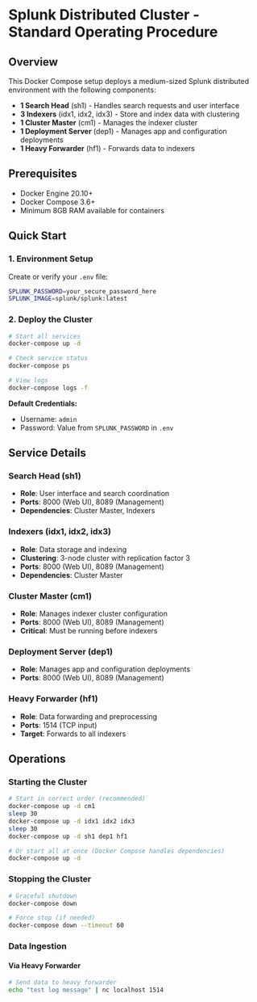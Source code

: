 # Splunk Distributed Cluster - Standard Operating Procedure

## Overview

This Docker Compose setup deploys a medium-sized Splunk distributed environment with the following components:

- **1 Search Head** (sh1) - Handles search requests and user interface
- **3 Indexers** (idx1, idx2, idx3) - Store and index data with clustering
- **1 Cluster Master** (cm1) - Manages the indexer cluster
- **1 Deployment Server** (dep1) - Manages app and configuration deployments
- **1 Heavy Forwarder** (hf1) - Forwards data to indexers

## Prerequisites

- Docker Engine 20.10+
- Docker Compose 3.6+
- Minimum 8GB RAM available for containers

## Quick Start

### 1. Environment Setup

Create or verify your `.env` file:

```bash
SPLUNK_PASSWORD=your_secure_password_here
SPLUNK_IMAGE=splunk/splunk:latest
```

### 2. Deploy the Cluster

```bash
# Start all services
docker-compose up -d

# Check service status
docker-compose ps

# View logs
docker-compose logs -f
```

**Default Credentials:**

- Username: `admin`
- Password: Value from `SPLUNK_PASSWORD` in `.env`

## Service Details

### Search Head (sh1)

- **Role**: User interface and search coordination
- **Ports**: 8000 (Web UI), 8089 (Management)
- **Dependencies**: Cluster Master, Indexers

### Indexers (idx1, idx2, idx3)

- **Role**: Data storage and indexing
- **Clustering**: 3-node cluster with replication factor 3
- **Ports**: 8000 (Web UI), 8089 (Management)
- **Dependencies**: Cluster Master

### Cluster Master (cm1)

- **Role**: Manages indexer cluster configuration
- **Ports**: 8000 (Web UI), 8089 (Management)
- **Critical**: Must be running before indexers

### Deployment Server (dep1)

- **Role**: Manages app and configuration deployments
- **Ports**: 8000 (Web UI), 8089 (Management)

### Heavy Forwarder (hf1)

- **Role**: Data forwarding and preprocessing
- **Ports**: 1514 (TCP input)
- **Target**: Forwards to all indexers

## Operations

### Starting the Cluster

```bash
# Start in correct order (recommended)
docker-compose up -d cm1
sleep 30
docker-compose up -d idx1 idx2 idx3
sleep 30
docker-compose up -d sh1 dep1 hf1

# Or start all at once (Docker Compose handles dependencies)
docker-compose up -d
```

### Stopping the Cluster

```bash
# Graceful shutdown
docker-compose down

# Force stop (if needed)
docker-compose down --timeout 60
```

### Data Ingestion

#### Via Heavy Forwarder

```bash
# Send data to heavy forwarder
echo "test log message" | nc localhost 1514
```
